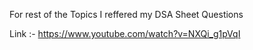 For rest of the Topics I reffered my DSA Sheet Questions 

Link  :- https://www.youtube.com/watch?v=NXQi_g1pVqI